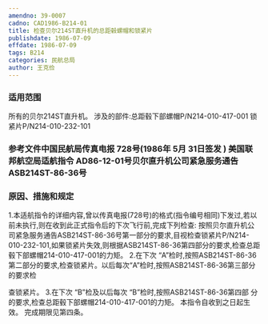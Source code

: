 ```yaml
---
amendno: 39-0007
cadno: CAD1986-B214-01
title: 检查贝尔214ST直升机的总距毂螺帽和锁紧片
publishdate: 1986-07-09
effdate: 1986-07-09
tags: B214
categories: 民航总局
author: 王克俭
---
```


### 适用范围 
所有的贝尔214ST直升机。     涉及的部件:总距毂下部螺帽P/N214-010-417-001  锁紧片P/N214-010-232-101

### 参考文件中国民航局传真电报 728号(1986年 5月 31日签发 ) 美国联邦航空局适航指令 AD86-12-01号贝尔直升机公司紧急服务通告 ASB214ST-86-36号

### 原因、措施和规定 
 1.本适航指令的详细内容,曾以传真电报(728号)的格式(指令编号相同)下发过,若以前未执行,则在收到此正式指令后的下次飞行前,完成下列检查: 
    按照贝尔直升机公司紧急服务通告ASB214ST-86-36号第一部分的要求,目视检查锁紧片P/N214-010-232-101,如果锁紧片失效,则根据ASB214ST-86-36第四部分的要求,检查总距毂下部螺帽214-010-417-001的力矩。 
2.在下次 
“A”检时,按照ASB214ST-86-36第二部分的要求,检查锁紧片。以后每次“A”检时,按照ASB214ST-86-36第三部分的要求检

  
查锁紧片。 
3.在下次 “B”检及以后每次 “B”检时,按照ASB214ST-86-36第四部
分的要求,检查总距毂下部螺帽214-010-417-001的力矩。     本指令自收到之日起生效。     完成期限见第四条。 
